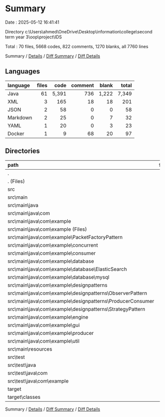 # Summary

Date : 2025-05-12 16:41:41

Directory c:\\Users\\ahmed\\OneDrive\\Desktop\\information\\college\\second term year 3\\oop\\project\\IDS

Total : 70 files,  5668 codes, 822 comments, 1270 blanks, all 7760 lines

Summary / [Details](details.md) / [Diff Summary](diff.md) / [Diff Details](diff-details.md)

## Languages
| language | files | code | comment | blank | total |
| :--- | ---: | ---: | ---: | ---: | ---: |
| Java | 61 | 5,391 | 736 | 1,222 | 7,349 |
| XML | 3 | 165 | 18 | 18 | 201 |
| JSON | 2 | 58 | 0 | 0 | 58 |
| Markdown | 2 | 25 | 0 | 7 | 32 |
| YAML | 1 | 20 | 0 | 3 | 23 |
| Docker | 1 | 9 | 68 | 20 | 97 |

## Directories
| path | files | code | comment | blank | total |
| :--- | ---: | ---: | ---: | ---: | ---: |
| . | 70 | 5,668 | 822 | 1,270 | 7,760 |
| . (Files) | 5 | 193 | 86 | 46 | 325 |
| src | 63 | 5,433 | 736 | 1,223 | 7,392 |
| src\\main | 62 | 5,422 | 708 | 1,219 | 7,349 |
| src\\main\\java | 60 | 5,380 | 708 | 1,218 | 7,306 |
| src\\main\\java\\com | 60 | 5,380 | 708 | 1,218 | 7,306 |
| src\\main\\java\\com\\example | 60 | 5,380 | 708 | 1,218 | 7,306 |
| src\\main\\java\\com\\example (Files) | 1 | 16 | 2 | 4 | 22 |
| src\\main\\java\\com\\example\\PacketFactoryPattern | 4 | 102 | 14 | 26 | 142 |
| src\\main\\java\\com\\example\\concurrent | 3 | 134 | 9 | 27 | 170 |
| src\\main\\java\\com\\example\\consumer | 1 | 72 | 0 | 11 | 83 |
| src\\main\\java\\com\\example\\database | 12 | 395 | 94 | 125 | 614 |
| src\\main\\java\\com\\example\\database\\ElasticSearch | 9 | 177 | 89 | 75 | 341 |
| src\\main\\java\\com\\example\\database\\mysql | 3 | 218 | 5 | 50 | 273 |
| src\\main\\java\\com\\example\\designpatterns | 5 | 57 | 0 | 20 | 77 |
| src\\main\\java\\com\\example\\designpatterns\\ObserverPattern | 2 | 12 | 0 | 5 | 17 |
| src\\main\\java\\com\\example\\designpatterns\\ProducerConsumer | 1 | 33 | 0 | 11 | 44 |
| src\\main\\java\\com\\example\\designpatterns\\StrategyPattern | 2 | 12 | 0 | 4 | 16 |
| src\\main\\java\\com\\example\\engine | 1 | 59 | 1 | 10 | 70 |
| src\\main\\java\\com\\example\\gui | 25 | 4,230 | 571 | 925 | 5,726 |
| src\\main\\java\\com\\example\\producer | 2 | 72 | 1 | 17 | 90 |
| src\\main\\java\\com\\example\\util | 6 | 243 | 16 | 53 | 312 |
| src\\main\\resources | 2 | 42 | 0 | 1 | 43 |
| src\\test | 1 | 11 | 28 | 4 | 43 |
| src\\test\\java | 1 | 11 | 28 | 4 | 43 |
| src\\test\\java\\com | 1 | 11 | 28 | 4 | 43 |
| src\\test\\java\\com\\example | 1 | 11 | 28 | 4 | 43 |
| target | 2 | 42 | 0 | 1 | 43 |
| target\\classes | 2 | 42 | 0 | 1 | 43 |

Summary / [Details](details.md) / [Diff Summary](diff.md) / [Diff Details](diff-details.md)